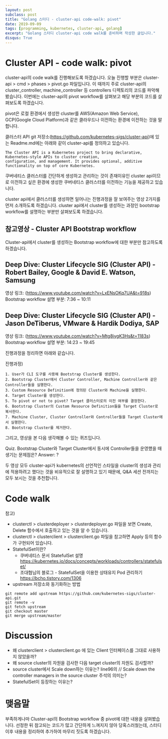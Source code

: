 ```yaml
---
layout: post
subclass: post
title: "Golang 스터디 - cluster-api code-walk: pivot"
date: 2019-09-09
tags: [programming, kubernetes, cluster-api, golang]
excerpt: "Golang 스터디 cluster-api code walk를 준비하며 작성한 글입니다."
disqus: True
---
```


# Cluster API - code walk: pivot

cluster-api의 code walk를 진행해보도록 하겠습니다. 오늘 진행할 부분은 cluster-api > cmd > phases > pivot.go 파일입니다.
이 때까지 주로 cluster-api의 cluster_controller, machine_controller 등 controllers 디렉토리의 코드를 파악해봤습니다.
이번에는 cluster-api의 pivot workflow를 살펴보고 해당 부분의 코드를 살펴보도록 하겠습니다.

pivot은 로컬 환경에서 생성한 cluster를 AWS(Amazon Web Service), GCP(Google Cloud Platform)과 같은 클라우드나 이전하는 환경에
이전하는 것을 말합니다.

클러스터 API git 저장소(https://github.com/kubernetes-sigs/cluster-api)에 있는 Readme.md에는 아래와 같이 cluster-api를 정의하고 있습니다.

```
The Cluster API is a Kubernetes project to bring declarative, Kubernetes-style APIs to cluster creation,
configuration, and management. It provides optional, additive functionality on top of core Kubernetes.
```

쿠버네티스 클러스터를 간단하게 생성하고 관리하는 것이 존재이유인 cluster api이므로 이전하고 싶은 환경에 생성한 쿠버네티스 클러스터를 이전하는 기능을 제공하고
있습니다.

cluster api에서 클러스터를 생성하면 일어나는 진행과정을 잘 보여주는 영상 2가지를 먼저 소개하도록 하겠습니다. cluster api에서 cluster를 생성하는 과정인
bootstrap workflow를 설명하는 부분만 살펴보도록 하겠습니다.

## 참고영상 - Cluster API Bootstrap workflow

Cluster-api에서 cluster를 생성하는 Bootstrap workflow에 대한 부분만 참고하도록 하겠습니다.

## Deep Dive: Cluster Lifecycle SIG (Cluster API) - Robert Bailey, Google & David E. Watson, Samsung

영상 링크: (https://www.youtube.com/watch?v=LxENsOKq7UA&t=918s)
Bootstrap workflow 설명 부분: 7:36 ~ 10:11

## Deep Dive: Cluster Lifecycle SIG (Cluster API) - Jason DeTiberus, VMware & Hardik Dodiya, SAP

영상 링크: (https://www.youtube.com/watch?v=Mtg8jygK3Hs&t=1183s)
Bootstrap workflow 설명 부분: 14:23 ~ 19:45

진행과정을 정리하면 아래와 같습니다.

진행과정)

```
1. User가 CLI 도구를 사용해 Bootstrap Cluster를 생성한다.
2. Bootstrap Cluster에서 Cluster Controller, Machine Controller와 같은 Controller들을 실행한다.
3. Custom Resource Definition에 정의된 Cluster와 Machine을 실행한다.
4. Target Cluster를 생성한다.
5. To pivot or not to pivot? Target 클러스터로의 이전 여부를 결정한다.
6. Bootstrap Cluster의 Custom Resource Definition들을 Target Cluster로 복사한다.
7. Machine Cluster, Cluster Controller와 Controller들을 Target Cluster에서 실행한다.
8. Bootstrap Cluster를 제거한다.
```

그리고, 영상을 본 다음 생각해볼 수 있는 퀴즈입니다.

Quiz. Bootstrap Cluster와 Target Cluster에서 동시에 Controller들을 운영헀을 때 생기는 문제점은?
Answer: ?

두 영상 모두 cluster-api가 kubernetes의 선언적인 스타일을 cluster의 생성과 관리에 적용하려고 했다는 것을 비유적으로 잘 설명하고 있기 때문에, Q&A 세션 전까지는 모두 보시는 것을
추천합니다.

# Code walk

참고)

- clusterctl > clusterdeployer > clusterdeployer.go 파일을 보면 Create, Delete 함수에서 호출하고 있는 것을 알 수 있습니다.
- clusterctl > clusterclient > clusterclient.go 파일을 참고하면 Apply 등의 함수가 구현되어 있습니다.
- StatefulSet이란?
  - 쿠버네티스 문서 StatefulSet 설명 https://kubernetes.io/docs/concepts/workloads/controllers/statefulset/
  - 조대협님의 블로그 - StatefulSet을 이용한 상태유지 Pod 관리하기 https://bcho.tistory.com/1306
- upstream 저장소와 동기화하는 방법

```
git remote add upstream https://github.com/kubernetes-sigs/cluster-api.git
git remote -v
git fetch upstream
git checkout master
git merge upstream/master
```

# Discussion

- 왜 clusterclient > clusterclient.go 에 있는 Client 인터페이스를 그대로 사용하지 않았을까?
- 왜 source cluster의 자원을 검사한 다음 target cluster의 자원도 검사할까?
- source cluster에서 Scale down하는 이유는? line96의 // Scale down the controller managers in the source cluster 주석의 의미는?
- StatefulSet이 등장하는 이유는?

# 맺음말

부족하게나마 Cluster-api의 Bootstrap workflow 중 pivot에 대한 내용을 살펴봤습니다. 선정한 뒤 참고되는 코드가 많고 간단하게 느껴지지 않아 당혹스러웠는데,
스터디 이후 내용을 정리하여 추가하여 마무리 짓도록 하겠습니다.
